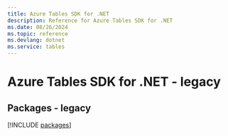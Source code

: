 ```yaml
---
title: Azure Tables SDK for .NET
description: Reference for Azure Tables SDK for .NET
ms.date: 08/26/2024
ms.topic: reference
ms.devlang: dotnet
ms.service: tables
---
```

# Azure Tables SDK for .NET - legacy
## Packages - legacy
[!INCLUDE [packages](tables-index.md)]